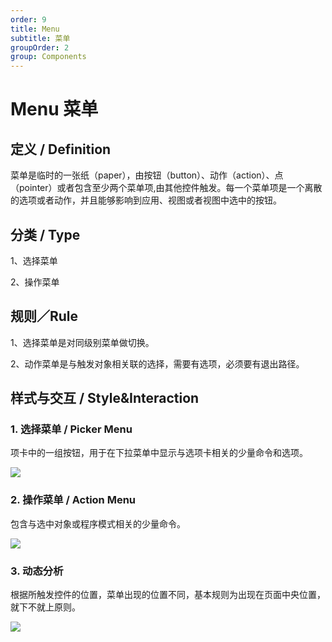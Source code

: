 ```yaml
---
order: 9
title: Menu
subtitle: 菜单
groupOrder: 2
group: Components
---
```


# Menu 菜单

## 定义 / Definition

菜单是临时的一张纸（paper），由按钮（button）、动作（action）、点（pointer）或者包含至少两个菜单项,由其他控件触发。每一个菜单项是一个离散的选项或者动作，并且能够影响到应用、视图或者视图中选中的按钮。

## 分类 / Type

1、选择菜单

2、操作菜单

## 规则／Rule

1、选择菜单是对同级别菜单做切换。

2、动作菜单是与触发对象相关联的选择，需要有选项，必须要有退出路径。

## 样式与交互 / Style&Interaction

### 1. 选择菜单 / Picker Menu

项卡中的一组按钮，用于在下拉菜单中显示与选项卡相关的少量命令和选项。

![](https://img.alicdn.com/tfs/TB1Ohq8e9CWBuNjy0FhXXb6EVXa-900-600.png)

### 2. 操作菜单 / Action Menu

包含与选中对象或程序模式相关的少量命令。

![](https://img.alicdn.com/tfs/TB1Ozfpe21TBuNjy0FjXXajyXXa-900-775.png)

### 3. 动态分析

根据所触发控件的位置，菜单出现的位置不同，基本规则为出现在页面中央位置，就下不就上原则。

![](https://img.alicdn.com/tfs/TB1zdDgeVOWBuNjy0FiXXXFxVXa-900-698.png)


